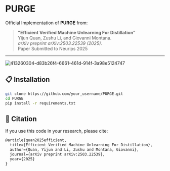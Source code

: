 # PURGE

Official Implementation of **PURGE** from:  
> **"Efficient Verified Machine Unlearning For Distillation"**  
> Yijun Quan, Zushu Li, and Giovanni Montana.  
> *arXiv preprint arXiv:2503.22539 (2025).*  
Paper Submitted to Neurips 2025
---
![413260304-d83b26f4-6661-461d-914f-3a98e5124747](https://github.com/user-attachments/assets/6e3e5248-b23f-41bf-ba1e-33b15a9f7462)

## 📋 Installation

```bash
git clone https://github.com/your_username/PURGE.git
cd PURGE
pip install -r requirements.txt
```

## 📖 Citation
If you use this code in your research, please cite:

```html
@article{quan2025efficient,
  title={Efficient Verified Machine Unlearning For Distillation},
  author={Quan, Yijun and Li, Zushu and Montana, Giovanni},
  journal={arXiv preprint arXiv:2503.22539},
  year={2025}
}
```
